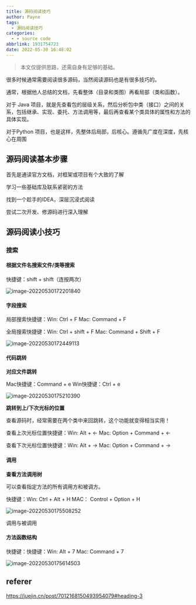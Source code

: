 ```yaml
---
title: 源码阅读技巧
author: Payne
tags:
  - 源码阅读技巧
categories:
  - - source code
abbrlink: 1931754723
date: 2022-05-30 16:48:02
---
```




> 本文仅提供思路，还需自身有足够的基础。

很多时候通常需要阅读很多源码，当然阅读源码也是有很多技巧的。

通常，根据他人总结的文档，先看整体（目录和类图）再看局部（类和函数）。

对于 Java 项目，就是先查看包的层级关系，然后分析包中类（接口）之间的关系，包括继承、实现、委托、方法调用等，最后再查看某个类具体的属性和方法的具体实现。

对于Python 项目，也是这样，先整体后局部，后核心。遵循先广度在深度，先核心在周围

## 源码阅读基本步骤

首先是通读官方文档，对框架或项目有个大致的了解

学习一些基础库及联系紧密的方法

找到一个趁手的IDEA，深层沉浸式阅读

尝试二次开发、修源码进行深入理解

## 源码阅读小技巧

### 搜索

#### 根据文件名搜索文件/类等搜索

快捷键：shift + shift（连按两次）

![image-20220530172201840](https://tva1.sinaimg.cn/large/e6c9d24egy1h2qk0490gjj20u00v8myv.jpg)

#### **字段搜索**

局部搜索快捷键：Win: Ctrl + F  Mac: Command + F

全局搜索快捷键：Win: Ctrl + shift + F  Mac: Command + Shift + F

![image-20220530172449113](https://tva1.sinaimg.cn/large/e6c9d24egy1h2qk2z3utsj20xm0t0djk.jpg)



#### 代码跳转

**对应文件跳转**

Mac快捷键：Command + e  Win快捷键：Ctrl + e

![image-20220530175210390](https://tva1.sinaimg.cn/large/e6c9d24egy1h2qkvg0g5kj20so0ig400.jpg)

**跳转到上/下次光标的位置**

查看源码时，经常需要在两个类中来回跳转，这个功能就变得相当实用！

查看上次光标位置快捷键：Win: Alt + ←  Mac: Option + Command + ←

查看下次光标位置快捷键：Win: Alt + →  Mac: Option + Command + →

#### 调用

**查看方法调用树**

可以查看指定方法的所有调用方和被调方。

快捷键：Win: Ctrl + Alt + H   MAC： Control + Option + H

![image-20220530175508252](https://tva1.sinaimg.cn/large/e6c9d24egy1h2qkyity7aj20qq0cydgo.jpg)

调用与被调用

#### 方法函数结构

快捷键：快捷键：Win: Alt + 7  Mac: Command + 7

![image-20220530175614503](https://tva1.sinaimg.cn/large/e6c9d24egy1h2qkzo9kl2j212q0gy0tl.jpg)

## referer

https://juejin.cn/post/7012168150493954079#heading-3
